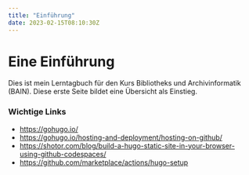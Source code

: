 ```yaml
---
title: "Einführung"
date: 2023-02-15T08:10:30Z
---
```


# Eine Einführung

Dies ist mein Lerntagbuch für den Kurs Bibliotheks und Archivinformatik (BAIN). Diese erste Seite bildet eine Übersicht
als Einstieg.

### Wichtige Links

- https://gohugo.io/
- https://gohugo.io/hosting-and-deployment/hosting-on-github/
- https://shotor.com/blog/build-a-hugo-static-site-in-your-browser-using-github-codespaces/
- https://github.com/marketplace/actions/hugo-setup
